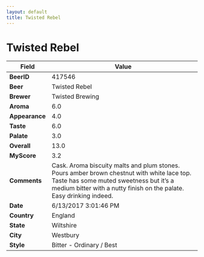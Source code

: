 ```yaml
---
layout: default
title: Twisted Rebel
---
```


# Twisted Rebel

| Field         | Value     |
|---------------|-----------|
| **BeerID** | 417546 |
| **Beer** | Twisted Rebel |
| **Brewer** | Twisted Brewing |
| **Aroma** | 6.0 |
| **Appearance** | 4.0 |
| **Taste** | 6.0 |
| **Palate** | 3.0 |
| **Overall** | 13.0 |
| **MyScore** | 3.2 |
| **Comments** | Cask. Aroma biscuity malts and plum stones. Pours amber brown chestnut with white lace top. Taste has some muted sweetness but it’s a medium bitter with a nutty finish on the palate. Easy drinking indeed. |
| **Date** | 6/13/2017 3:01:46 PM |
| **Country** | England |
| **State** | Wiltshire |
| **City** | Westbury |
| **Style** | Bitter - Ordinary / Best |

